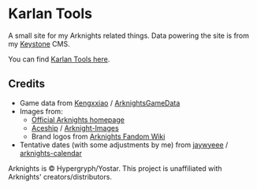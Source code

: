 # Karlan Tools

A small site for my Arknights related things.
Data powering the site is from my [Keystone](https://github.com/ban-lee/cms-keystone) CMS.

You can find [Karlan Tools here](https://ak.karlantools.ca).

## Credits
- Game data from [Kengxxiao](https://github.com/Kengxxiao) /
    [ArknightsGameData](https://github.com/Kengxxiao/ArknightsGameData)
- Images from:
  - [Official Arknights homepage](https://ak.hypergryph.com)
  - [Aceship](https://github.com/Aceship) / [Arknight-Images](https://github.com/Aceship/Arknight-Images)
  - Brand logos from [Arknights Fandom Wiki](https://arknights.fandom.com/wiki/Outfit)
- Tentative dates (with some adjustments by me) from [jaywyeee](https://github.com/jaywyeee) /
    [arknights-calendar](https://github.com/jaywyeee/arknights-calendar)

Arknights is © Hypergryph/Yostar. This project is unaffiliated with Arknights' creators/distributors.
